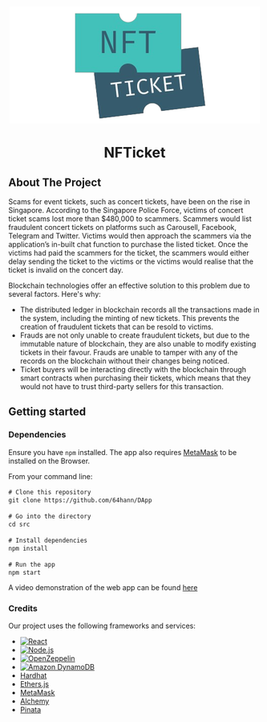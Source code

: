 <h1 align="center">
  <br>
  <img src="src/components/assets/nfticket-transparent.png" alt="NFTicket">
  <br>
  <br> 
        NFTicket 
  <br>
</h1>

## About The Project

Scams for event tickets, such as concert tickets, have been on the rise in Singapore. According to the Singapore Police Force, victims of concert ticket scams lost more than $480,000 to scammers. Scammers would list fraudulent concert tickets on platforms such as Carousell, Facebook, Telegram and Twitter. Victims would then approach the scammers via the application’s in-built chat function to purchase the listed ticket. Once the victims had paid the scammers for the ticket, the scammers would either delay sending the ticket to the victims or the victims would realise that the ticket is invalid on the concert day. 

Blockchain technologies offer an effective solution to this problem due to several factors. Here's why:

* The distributed ledger in blockchain records all the transactions made in the system, including the minting of new tickets. This prevents the creation of fraudulent tickets that can be resold to victims.
* Frauds are not only unable to create fraudulent tickets, but due to the immutable nature of blockchain, they are also unable to modify existing tickets in their favour. Frauds are unable to tamper with any of the records on the blockchain without their changes being noticed.
* Ticket buyers will be interacting directly with the blockchain through smart contracts when purchasing their tickets, which means that they would not have to trust third-party sellers for this transaction.


## Getting started

### Dependencies

Ensure you have `npm` installed. The app also requires [MetaMask](https://metamask.io/download/) to be installed on the Browser.

From your command line:

```
# Clone this repository
git clone https://github.com/64hann/DApp

# Go into the directory
cd src

# Install dependencies
npm install

# Run the app
npm start

```
A video demonstration of the web app can be found [here](https://www.youtube.com/watch?v=xb_zHWj_wR8&t=1s)


### Credits
Our project uses the following frameworks and services:

- [![React][React.js]][React-url]
- [![Node.js][Node.js]][Node-url]
- [![OpenZeppelin][OpenZeppelin]][OpenZeppelin-url]
- [![Amazon DynamoDB][DynamoDB]][DynamoDB-url]
- [Hardhat](https://hardhat.org/)
- [Ethers.js](https://docs.ethers.org/v6/)
- [MetaMask](https://docs.metamask.io/)
- [Alchemy](https://www.alchemy.com/)
- [Pinata](https://www.pinata.cloud/)


<!-- MARKDOWN LINKS & IMAGES -->
<!-- https://www.markdownguide.org/basic-syntax/#reference-style-links -->
[React.js]: https://img.shields.io/badge/React-20232A?style=for-the-badge&logo=react&logoColor=61DAFB
[React-url]: https://reactjs.org/
[Node.js]: 	https://img.shields.io/badge/Node.js-43853D?style=for-the-badge&logo=node.js&logoColor=white
[Node-url]: (https://nodejs.org/)
[OpenZeppelin]: https://img.shields.io/badge/OpenZeppelin-4E5EE4?logo=openzeppelin&logoColor=fff&style=for-the-badge
[OpenZeppelin-url]: https://www.openzeppelin.com/
[DynamoDB]: https://img.shields.io/badge/Amazon%20DynamoDB-4053D6?style=for-the-badge&logo=Amazon%20DynamoDB&logoColor=white
[DynamoDB-url]: https://aws.amazon.com/dynamodb/
